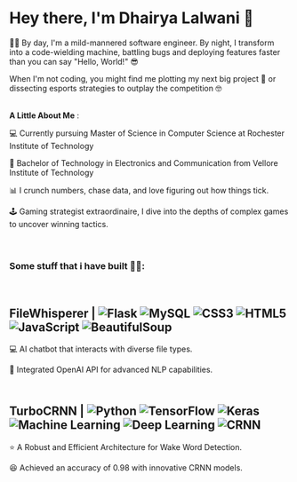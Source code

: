 # **Hey there, I'm Dhairya Lalwani 👋** #

👨‍💻 By day, I'm a mild-mannered software engineer. By night, I transform into a code-wielding machine, battling bugs and deploying features faster than you can say "Hello, World!" :sunglasses: 

When I'm not coding, you might find me plotting my next big project 👀 or dissecting esports strategies to outplay the competition 🤓    <br><br>

 **A Little About Me** :
 
💻  Currently pursuing Master of Science in Computer Science at Rochester Institute of Technology

🔋 Bachelor of Technology in Electronics and Communication from Vellore Institute of Technology

📊 I crunch numbers, chase data, and love figuring out how things tick.

🕹️ Gaming strategist extraordinaire, I dive into the depths of complex games to uncover winning tactics.  <br><br><br>



### **Some stuff that i have built 👷‍♂️:** ### 
<br>

## FileWhisperer | ![Flask](https://img.shields.io/badge/Flask-000000?style=plastic&logo=flask&logoColor=white) ![MySQL](https://img.shields.io/badge/MySQL-4479A1?style=plastic&logo=mysql&logoColor=white) ![CSS3](https://img.shields.io/badge/CSS3-1572B6?style=plastic&logo=css3&logoColor=white) ![HTML5](https://img.shields.io/badge/HTML5-E34F26?style=plastic&logo=html5&logoColor=white) ![JavaScript](https://img.shields.io/badge/JavaScript-F7DF1E?style=plastic&logo=javascript&logoColor=black) ![BeautifulSoup](https://img.shields.io/badge/BeautifulSoup-8FC440?style=plastic&logo=beautifulsoup&logoColor=white) ##

💻 AI chatbot that interacts with diverse file types.

🚀 Integrated OpenAI API for advanced NLP capabilities.


## <br>**TurboCRNN** | ![Python](https://img.shields.io/badge/Python-3776AB?style=plastic&logo=python&logoColor=white) ![TensorFlow](https://img.shields.io/badge/TensorFlow-FF6F00?style=plastic&logo=tensorflow&logoColor=white) ![Keras](https://img.shields.io/badge/Keras-D00000?style=plastic&logo=keras&logoColor=white) ![Machine Learning](https://img.shields.io/badge/Machine_Learning-065535?style=plastic&logo=machine-learning&logoColor=white) ![Deep Learning](https://img.shields.io/badge/Deep_Learning-8E44AD?style=plastic&logo=deep-learning&logoColor=white) ![CRNN](https://img.shields.io/badge/CRNN-1E90FF?style=plastic&logo=neural-network&logoColor=white) ##

⭐ A Robust and Efficient Architecture for Wake Word Detection.

😆 Achieved an accuracy of 0.98 with innovative CRNN models.



